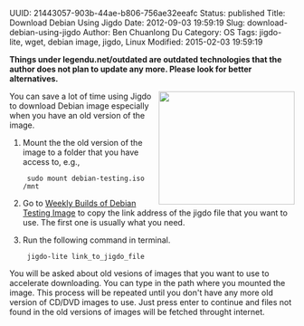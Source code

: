 UUID: 21443057-903b-44ae-b806-756ae32eeafc
Status: published
Title: Download Debian Using Jigdo
Date: 2012-09-03 19:59:19
Slug: download-debian-using-jigdo
Author: Ben Chuanlong Du
Category: OS
Tags: jigdo-lite, wget, debian image, jigdo, Linux
Modified: 2015-02-03 19:59:19

**Things under legendu.net/outdated are outdated technologies that the author does not plan to update any more. Please look for better alternatives.**

[Weekly Builds of Debian Testing Image]: http://cdimage.debian.org/cdimage/weekly-builds/amd64/jigdo-dvd/

<img src="http://dclong.github.io/media/linux/debian.png" height="200" width="240" align="right"/>

You can save a lot of time using Jigdo to download Debian image 
especially when you have an old version of the image. 

1. Mount the the old version of the image to a folder that you 
have access to, e.g.,

        sudo mount debian-testing.iso /mnt
        
2. Go to [Weekly Builds of Debian Testing Image][] to copy the link
address of the jigdo file that you want to use. 
The first one is usually what you need. 

3. Run the following command in terminal. 

        jigdo-lite link_to_jigdo_file

You will be asked about old vesions of images that you want to use
to accelerate downloading.
You can type in the path where you mounted the image. 
This process will be repeated until you don't have any more old version 
of CD/DVD images to use. Just press enter to continue and files not 
found in the old versions of images will be fetched throught internet. 
